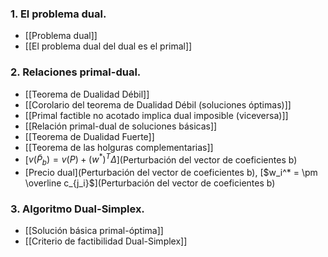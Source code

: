 ### 1. El problema dual.
- [[Problema dual]]
- [[El problema dual del dual es el primal]]
### 2. Relaciones primal-dual.
- [[Teorema de Dualidad Débil]]
- [[Corolario del teorema de Dualidad Débil (soluciones óptimas)]]
- [[Primal factible no acotado implica dual imposible (viceversa)]]
- [[Relación primal-dual de soluciones básicas]]
- [[Teorema de Dualidad Fuerte]]
- [[Teorema de las holguras complementarias]]
- [$v(\tilde P_b) = v(P) + (w^* ) ^T \Delta$](Perturbación del vector de coeficientes b)
- [Precio dual](Perturbación del vector de coeficientes b), [$w_i^* = \pm \overline c_{j_i}$](Perturbación del vector de coeficientes b)
### 3. Algoritmo Dual-Simplex.
- [[Solución básica primal-óptima]]
- [[Criterio de factibilidad Dual-Simplex]]